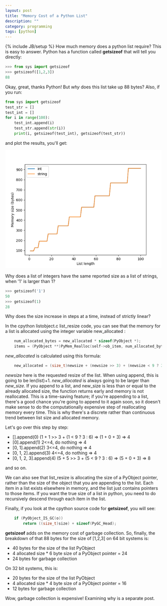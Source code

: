 ```yaml
---
layout: post
title: "Memory Cost of a Python List"
description: ""
category: programming
tags: [python]
---
```

{% include JB/setup %}
How much memory does a python list require? This is easy to answer. Python has a function called **getsizeof** that will tell you directly:


```python
>>> from sys import getsizeof
>>> getsizeof([1,2,3])
88
```

Okay, great, thanks Python! But *why* does this list take up 88 bytes? Also, if you run:

```python
from sys import getsizeof
test_str = []
test_int = []
for i in range(100):
    test_int.append(i)
    test_str.append(str(i))
    print(i, getsizeof(test_int), getsizeof(test_str))
```

and plot the results, you'll get:

![a matplotlib graph of the size of a list of integers vs a list of strings](https://raw.githubusercontent.com/CatherineH/CatherineH.github.io/master/_posts/images/int_vs_str.png)

Why does a list of integers have the same reported size as a list of strings, when '1' is larger than 1?

```python
>>> getsizeof('1')
50
>>> getsizeof(1)
28
```

Why does the size increase in steps at a time, instead of strictly linear?

In the cpython listobject.c list_resize code, you can see that the memory for a list is allocated using the integer variable new_allocated :

```C
    num_allocated_bytes = new_allocated * sizeof(PyObject *);
    items = (PyObject **)PyMem_Realloc(self->ob_item, num_allocated_bytes);
```

*new_allocated* is calculated using this formula:

```c
    new_allocated = (size_t)newsize + (newsize >> 3) + (newsize < 9 ? 3 : 6);
```

*newsize* here is the requested resize of the list. When using append, this is going to be len(list)+1. *new_allocated* is always going to be larger than *new_size*. If you append to a list, and new_size is less than or equal to the already allocated size, the function returns early and memory is not reallocated. This is a time-saving feature; if you're appending to a list, there's a good chance you're going to append to it again soon, so it doesn't make sense to do the computationally expensive step of reallocating memory every time. This is why there's a discrete rather than continuous trend between list size and allocated memory.

Let's go over this step by step:

 - [].append(0) (1 + 1 >> 3 + (1 < 9 ? 3 : 6) => (1 + 0 + 3) => 4
 - [0].append(1) 2<=4, do nothing => 4
 - [0, 1].append(2) 3<=4, do nothing => 4
 - [0, 1, 2].append(3) 4<=4, do nothing => 4
 - [0, 1, 2, 3].append(4) (5 + 5 >> 3 + (5 < 9 ? 3 : 6) => (5 + 0 + 3) => 8
 
and so on. 

We can also see that list_resize is allocating the size of a PyObject pointer, rather than the size of the object that you are appending to the list. Each item in a list exists elsewhere in memory, and the list just contains pointers to those items. If you want the true size of a list in python, you need to do recursively descend through each item in the list.

Finally, if you look at the cpython source code for **getsizeof**, you will see:

```c
    if (PyObject_IS_GC(o))
        return ((size_t)size) + sizeof(PyGC_Head);
```

**getsizeof** adds on the memory cost of garbage collection. So, finally, the breakdown of that 88 bytes for the size of [1,2,3] on 64 bit systems is:

- 40 bytes for the size of the list PyObject
- 4 allocated size \* 6 byte size of a PyObject pointer = 24
- 24 bytes for garbage collection

On 32 bit systems, this is:

- 20 bytes for the size of the list PyObject
- 4 allocated size \* 4 byte size of a PyObject pointer = 16
- 12 bytes for garbage collection

Wow, garbage collection is expensive! Examining why is a separate post.
